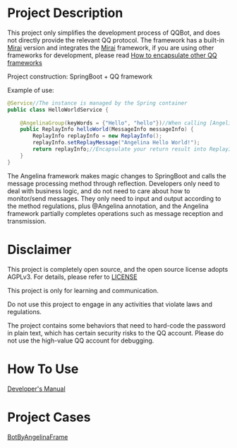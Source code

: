 # Project Description

This project only simplifies the development process of QQBot, and does not directly provide the relevant QQ protocol. The framework has a built-in [Mirai](https://github.com/mamoe/mirai) version and integrates the [Mirai](https://github.com/mamoe/mirai) framework, if you are using other frameworks for development, please read [How to encapsulate other QQ frameworks]()

Project construction: SpringBoot + QQ framework

Example of use:

````java
@Service//The instance is managed by the Spring container
public class HelloWorldService {
    
    @AngelinaGroup(keyWords = {"Hello", "hello"})//When calling [Angelina Hello] or [angelina hello] in the QQ group chat, call this method
    public ReplayInfo helloWorld(MessageInfo messageInfo) {
        ReplayInfo replayInfo = new ReplayInfo();
        replayInfo.setReplayMessage("Angelina Hello World!");
        return replayInfo;//Encapsulate your return result into ReplayInfo
    }
}
````

The Angelina framework makes magic changes to SpringBoot and calls the message processing method through reflection. Developers only need to deal with business logic, and do not need to care about how to monitor/send messages. They only need to input and output according to the method regulations, plus @Angelina annotation, and the Angelina framework partially completes operations such as message reception and transmission.


# Disclaimer

This project is completely open source, and the open source license adopts AGPLv3. For details, please refer to [LICENSE](https://github.com/Strelizia02/AngelinaFrame/blob/master/LICENSE)

This project is only for learning and communication.

Do not use this project to engage in any activities that violate laws and regulations.

The project contains some behaviors that need to hard-code the password in plain text, which has certain security risks to the QQ account. Please do not use the high-value QQ account for debugging.

# How To Use

[Developer's Manual]()

# Project Cases

[BotByAngelinaFrame]()
